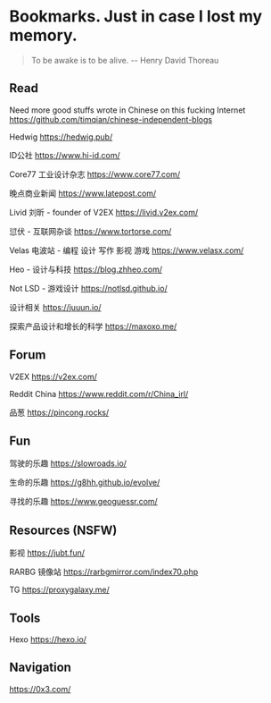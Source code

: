 # Bookmarks. Just in case I lost my memory.

> To be awake is to be alive.  -- Henry David Thoreau 

## Read

Need more good stuffs wrote in Chinese on this fucking Internet
https://github.com/timqian/chinese-independent-blogs

Hedwig
https://hedwig.pub/

ID公社
https://www.hi-id.com/

Core77 工业设计杂志
https://www.core77.com/

晚点商业新闻
https://www.latepost.com/

Livid 刘昕 - founder of V2EX
https://livid.v2ex.com/

愆伏 - 互联网杂谈
https://www.tortorse.com/

Velas 电波站 - 编程 设计 写作 影视 游戏
https://www.velasx.com/

Heo - 设计与科技
https://blog.zhheo.com/

Not LSD - 游戏设计
https://notlsd.github.io/

设计相关
https://juuun.io/

探索产品设计和增长的科学
https://maxoxo.me/

## Forum

V2EX
https://v2ex.com/

Reddit China
https://www.reddit.com/r/China_irl/

品葱
https://pincong.rocks/

## Fun

驾驶的乐趣
https://slowroads.io/

生命的乐趣
https://g8hh.github.io/evolve/

寻找的乐趣
https://www.geoguessr.com/

## Resources (NSFW)

影视
https://jubt.fun/

RARBG 镜像站
https://rarbgmirror.com/index70.php

TG
https://proxygalaxy.me/

## Tools

Hexo
https://hexo.io/

## Navigation

https://0x3.com/

